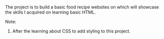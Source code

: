 The project is to build a basic food recipe websites on which will showcase the skills I acquired on learning basic HTML.


Note:

1. After the learning about CSS to add styling to this project.